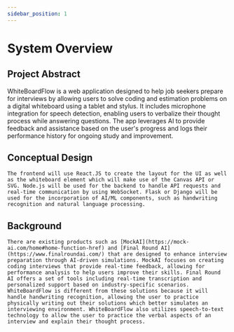 ```yaml
---
sidebar_position: 1
---
```


# System Overview

## Project Abstract

WhiteBoardFlow is a web application designed to help job seekers prepare for interviews by allowing users to solve coding and estimation problems on a digital whiteboard using a tablet and stylus. It includes microphone integration for speech detection, enabling users to verbalize their thought process while answering questions. The app leverages AI to provide feedback and assistance based on the user's progress and logs their performance history for ongoing study and improvement.

<!--	The goal of WhiteBoardFlow is to assist job seekers in interview preparation by allowing users to answer coding and approximation questions on a digital whiteboard. WhiteBoardFlow will be a web application intended for use with a tablet and stylus with microphone and speech detection integration as well to allow the user to verbally explain their thought process and answer questions. WhiteBoardFlow will additionally make use of artificial intelligence to review and give feedback on the user's work, as well as to give help according to the work the student has done so far. The application will additionally log the user's history and results over time allowing for the user to study prior questions. 
 -->
 <!-- this is commented out
 
 . With this application, users will have an interactive learning experience wherein they describe problems using a stylus or touch input on tablets and state their reasons verbally. This system uses AI technologies that have been applied to review the user's problem-solving approach, provide real-time guidance for more complex questions, and assess the precision and clarity of the user's answers. This comprehensive feedback mechanism not only refines key skills necessary for successful job interviews but also enhances a user's ability to perform under real-world conditions, preparing job seekers technically while coaching them to articulate their thoughts clearly and effectively. -->

## Conceptual Design

	The frontend will use React.JS to create the layout for the UI as well as the whiteboard element which will make use of the Canvas API or SVG. Node.js will be used for the backend to handle API requests and real-time communication by using WebSocket. Flask or Django will be used for the incorporation of AI/ML components, such as handwriting recognition and natural language processing.
  
## Background
	
	There are existing products such as [MockAI](https://mock-ai.com/home#home-function-href) and [Final Round AI](https://www.finalroundai.com/) that are designed to enhance interview preparation through AI-driven simulations. MockAI focuses on creating coding interviews that provide real-time feedback, allowing for performance analysis to help users improve their skills. Final Round AI offers a set of tools including real-time transcription and personalized support based on industry-specific scenarios. WhiteBoardFlow is different from these solutions because it will handle handwriting recognition, allowing the user to practice physically writing out their solutions which better simulates an interviewing environment. WhiteBoardFlow also utilizes speech-to-text technology to allow the user to practice the verbal aspects of an interview and explain their thought process.

